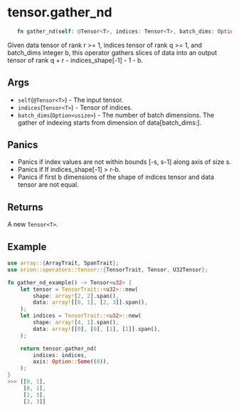 # tensor.gather_nd

```rust 
   fn gather_nd(self: @Tensor<T>, indices: Tensor<T>, batch_dims: Option<usize>) -> Tensor<T>;
```

Given data tensor of rank r >= 1, indices tensor of rank q >= 1, and batch_dims integer b, this operator gathers slices of data into an output tensor of rank q + r - indices_shape[-1] - 1 - b.

## Args

* `self`(`@Tensor<T>`) - The input tensor.
* `indices`(`Tensor<T>`) - Tensor of indices.
* `batch_dims`(`Option<usize>`) -  The number of batch dimensions. The gather of indexing starts from dimension of data[batch_dims:].

## Panics

* Panics if index values are not within bounds [-s, s-1] along axis of size s.
* Panics if If indices_shape[-1] > r-b.
* Panics if first b dimensions of the shape of indices tensor and data tensor are not equal.

## Returns
A new `Tensor<T>`.

## Example

```rust
use array::{ArrayTrait, SpanTrait};
use orion::operators::tensor::{TensorTrait, Tensor, U32Tensor};

fn gather_nd_example() -> Tensor<u32> {
    let tensor = TensorTrait::<u32>::new(
        shape: array![2, 2].span(), 
        data: array![[0, 1], [2, 3]].span(), 
    );
    let indices = TensorTrait::<u32>::new(
        shape: array![4, 1].span(), 
        data: array![[0], [0], [1], [1]].span(), 
    );

    return tensor.gather_nd(
        indices: indices, 
        axis: Option::Some((0)), 
    );
}
>>> [[0, 1],
     [0, 1],
     [2, 3],
     [2, 3]]
```
